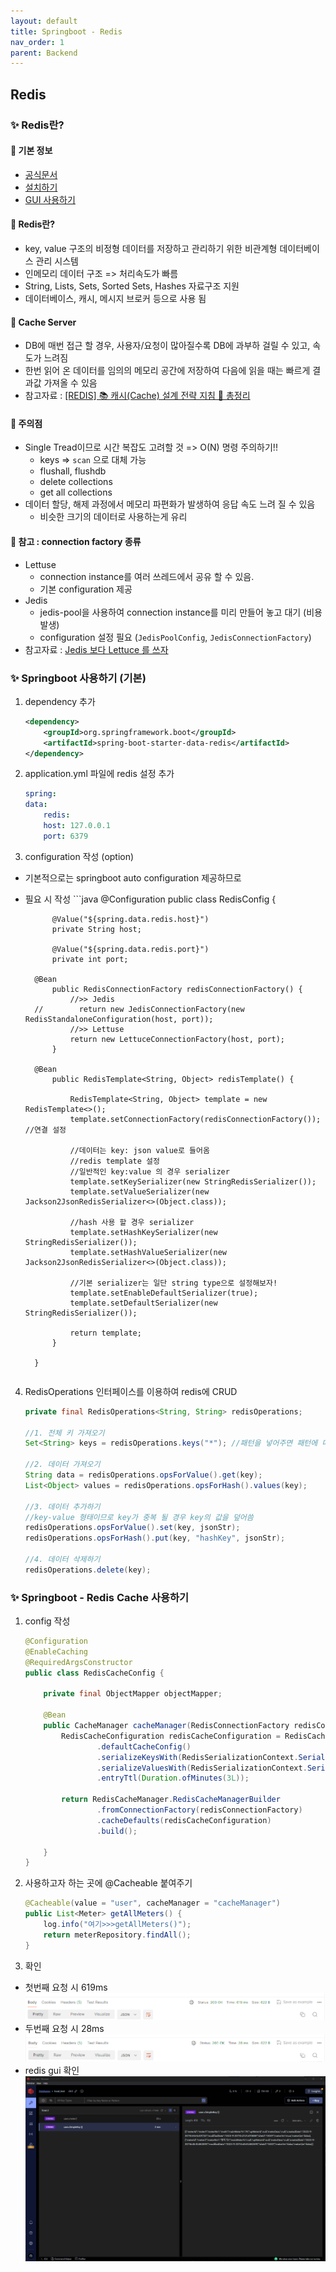 ```yaml
---
layout: default
title: Springboot - Redis
nav_order: 1
parent: Backend
---
```



## Redis
### ✨ Redis란?
#### 🎁 기본 정보
- [공식문서](https://docs.spring.io/spring-data/redis/reference/redis.html)
- [설치하기](https://github.com/microsoftarchive/redis/releases)
- [GUI 사용하기](https://redis.com/redis-enterprise/redis-insight/)

#### 🎁 Redis란?
- key, value 구조의 비정형 데이터를 저장하고 관리하기 위한 비관계형 데이터베이스 관리 시스템
- 인메모리 데이터 구조 => 처리속도가 빠름
- String, Lists, Sets, Sorted Sets, Hashes 자료구조 지원
- 데이터베이스, 캐시, 메시지 브로커 등으로 사용 됨

#### 🎁 Cache Server
- DB에 매번 접근 할 경우, 사용자/요청이 많아질수록 DB에 과부하 걸릴 수 있고, 속도가 느려짐
- 한번 읽어 온 데이터를 임의의 메모리 공간에 저장하여 다음에 읽을 때는 빠르게 결과값 가져올 수 있음
- 참고자료 : [[REDIS] 📚 캐시(Cache) 설계 전략 지침 💯 총정리](https://inpa.tistory.com/entry/REDIS-📚-캐시Cache-설계-전략-지침-총정리)

#### 🎁 주의점
- Single Tread이므로 시간 복잡도 고려할 것 => O(N) 명령 주의하기!!
    - keys => `scan` 으로 대체 가능
    - flushall, flushdb
    - delete collections
    - get all collections
- 데이터 할당, 해제 과정에서 메모리 파편화가 발생하여 응답 속도 느려 질 수 있음
    - 비슷한 크기의 데이터로 사용하는게 유리

#### 🎁 참고 : connection factory 종류
- Lettuse
    - connection instance를 여러 쓰레드에서 공유 할 수 있음. 
    - 기본 configuration 제공
- Jedis 
    - jedis-pool을 사용하여 connection instance를 미리 만들어 놓고 대기 (비용발생)
    - configuration 설정 필요 (`JedisPoolConfig`, `JedisConnectionFactory`)
- 참고자료 : [Jedis 보다 Lettuce 를 쓰자](https://jojoldu.tistory.com/418)

### ✨ Springboot 사용하기 (기본)
1. dependency 추가
    ```xml
    <dependency>
        <groupId>org.springframework.boot</groupId>
        <artifactId>spring-boot-starter-data-redis</artifactId>
    </dependency>
    ```
2. application.yml 파일에 redis 설정 추가
    ```yaml
    spring:
    data:
        redis:
        host: 127.0.0.1
        port: 6379
    ```
3. configuration 작성 (option)
- 기본적으로는 springboot auto configuration 제공하므로
- 필요 시 작성
        ```java
        @Configuration
        public class RedisConfig {

            @Value("${spring.data.redis.host}")
            private String host;

            @Value("${spring.data.redis.port}")
            private int port;

        @Bean
            public RedisConnectionFactory redisConnectionFactory() {
                //>> Jedis
        //        return new JedisConnectionFactory(new RedisStandaloneConfiguration(host, port));
                //>> Lettuse
                return new LettuceConnectionFactory(host, port);
            }

        @Bean
            public RedisTemplate<String, Object> redisTemplate() {

                RedisTemplate<String, Object> template = new RedisTemplate<>();
                template.setConnectionFactory(redisConnectionFactory()); //연결 설정

                //데이터는 key: json value로 들어옴
                //redis template 설정
                //일반적인 key:value 의 경우 serializer
                template.setKeySerializer(new StringRedisSerializer());
                template.setValueSerializer(new Jackson2JsonRedisSerializer<>(Object.class));

                //hash 사용 할 경우 serializer
                template.setHashKeySerializer(new StringRedisSerializer());
                template.setHashValueSerializer(new Jackson2JsonRedisSerializer<>(Object.class));

                //기본 serializer는 일단 string type으로 설정해보자!
                template.setEnableDefaultSerializer(true);
                template.setDefaultSerializer(new StringRedisSerializer());

                return template;
            }

        }
    ```

4. RedisOperations 인터페이스를 이용하여 redis에 CRUD
    ```java
    private final RedisOperations<String, String> redisOperations;

    //1. 전체 키 가져오기
    Set<String> keys = redisOperations.keys("*"); //패턴을 넣어주면 패턴에 따른 키 가져올 수 있음

    //2. 데이터 가져오기
    String data = redisOperations.opsForValue().get(key);
    List<Object> values = redisOperations.opsForHash().values(key);

    //3. 데이터 추가하기
    //key-value 형태이므로 key가 중복 될 경우 key의 값을 덮어씀
    redisOperations.opsForValue().set(key, jsonStr);
    redisOperations.opsForHash().put(key, "hashKey", jsonStr);

    //4. 데이터 삭제하기
    redisOperations.delete(key);
    ```

### ✨ Springboot - Redis Cache 사용하기
1. config 작성
    ```java
    @Configuration
    @EnableCaching
    @RequiredArgsConstructor
    public class RedisCacheConfig {

        private final ObjectMapper objectMapper;

        @Bean
        public CacheManager cacheManager(RedisConnectionFactory redisConnectionFactory) {
            RedisCacheConfiguration redisCacheConfiguration = RedisCacheConfiguration
                    .defaultCacheConfig()
                    .serializeKeysWith(RedisSerializationContext.SerializationPair.fromSerializer(new StringRedisSerializer()))
                    .serializeValuesWith(RedisSerializationContext.SerializationPair.fromSerializer(new GenericJackson2JsonRedisSerializer(objectMapper)))
                    .entryTtl(Duration.ofMinutes(3L));

            return RedisCacheManager.RedisCacheManagerBuilder
                    .fromConnectionFactory(redisConnectionFactory)
                    .cacheDefaults(redisCacheConfiguration)
                    .build();

        }
    }
    ```

2. 사용하고자 하는 곳에 @Cacheable 붙여주기
    ```java
    @Cacheable(value = "user", cacheManager = "cacheManager")
    public List<Meter> getAllMeters() {
        log.info("여기>>>getAllMeters()");
        return meterRepository.findAll();
    }
    ```

3. 확인
- 첫번째 요청 시 619ms
![](https://github.com/beeguriri/beeguriri.github.io/blob/main/docs/back/images/first_req.png?raw=true)
- 두번째 요청 시 28ms
![](https://github.com/beeguriri/beeguriri.github.io/blob/main/docs/back/images/second_req.png?raw=true)
- redis gui 확인
![](https://github.com/beeguriri/beeguriri.github.io/blob/main/docs/back/images/redis.png?raw=true)
